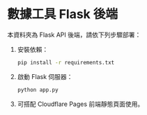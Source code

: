 # 數據工具 Flask 後端

本資料夾為 Flask API 後端，請依下列步驟部署：

1. 安裝依賴：
   ```bash
   pip install -r requirements.txt
   ```
2. 啟動 Flask 伺服器：
   ```bash
   python app.py
   ```
3. 可搭配 Cloudflare Pages 前端靜態頁面使用。 